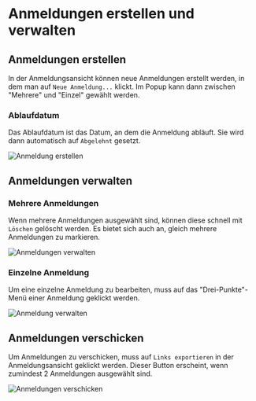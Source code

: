 # Anmeldungen erstellen und verwalten

## Anmeldungen erstellen

In der Anmeldungsansicht können neue Anmeldungen erstellt werden, in dem man auf `Neue Anmeldung...` klickt.
Im Popup kann dann zwischen "Mehrere" und "Einzel" gewählt werden.

### Ablaufdatum

Das Ablaufdatum ist das Datum, an dem die Anmeldung abläuft. Sie wird dann automatisch auf `Abgelehnt` gesetzt.

![Anmeldung erstellen](/users/create-registration.png)

## Anmeldungen verwalten

### Mehrere Anmeldungen

Wenn mehrere Anmeldungen ausgewählt sind, können diese schnell mit `Löschen` gelöscht werden. Es bietet sich auch an,
gleich mehrere Anmeldungen zu markieren.

![Anmeldungen verwalten](/users/multiple-registrations.png)

### Einzelne Anmeldung

Um eine einzelne Anmeldung zu bearbeiten, muss auf das "Drei-Punkte"-Menü einer Anmeldung geklickt werden.

![Anmeldung verwalten](/users/registration-options.png)

## Anmeldungen verschicken

Um Anmeldungen zu verschicken, muss auf `Links exportieren` in der Anmeldungsansicht geklickt werden.
Dieser Button erscheint, wenn zumindest 2 Anmeldungen ausgewählt sind.

![Anmeldungen verschicken](/users/export-registrations.png)
